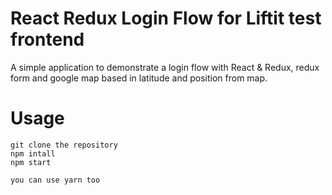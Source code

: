 # React Redux Login Flow for Liftit test frontend
A simple application to demonstrate a login flow with React & Redux, redux form and google map based in latitude and position from map.


# Usage
```
git clone the repository
npm intall
npm start

you can use yarn too
```

